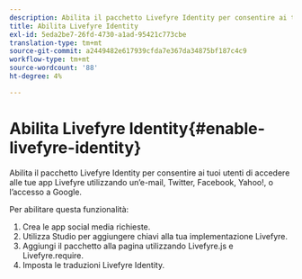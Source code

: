 ```yaml
---
description: Abilita il pacchetto Livefyre Identity per consentire ai tuoi utenti di accedere alle tue app Livefyre utilizzando un’e-mail, Twitter, Facebook, Yahoo!, o l’accesso a Google.
title: Abilita Livefyre Identity
exl-id: 5eda2be7-26fd-4730-a1ad-95421c773cbe
translation-type: tm+mt
source-git-commit: a2449482e617939cfda7e367da34875bf187c4c9
workflow-type: tm+mt
source-wordcount: '88'
ht-degree: 4%

---
```


# Abilita Livefyre Identity{#enable-livefyre-identity}

Abilita il pacchetto Livefyre Identity per consentire ai tuoi utenti di accedere alle tue app Livefyre utilizzando un’e-mail, Twitter, Facebook, Yahoo!, o l’accesso a Google.

Per abilitare questa funzionalità:

1. Crea le app social media richieste.
1. Utilizza Studio per aggiungere chiavi alla tua implementazione Livefyre.
1. Aggiungi il pacchetto alla pagina utilizzando Livefyre.js e Livefyre.require.
1. Imposta le traduzioni Livefyre Identity.
